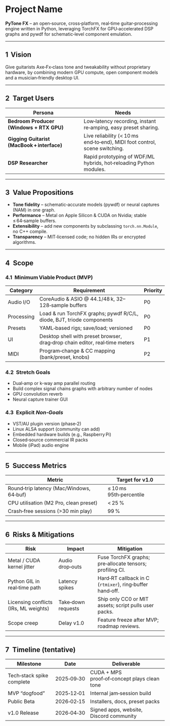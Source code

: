 # Project Name

**PyTone FX** – an open‑source, cross‑platform, real‑time guitar‑processing engine written in Python, leveraging TorchFX for GPU‑accelerated DSP graphs and pywdf for schematic‑level component emulation.

---

## 1  Vision

Give guitarists Axe‑Fx‑class tone and tweakability without proprietary hardware, by combining modern GPU compute, open component models and a musician‑friendly desktop UI.

---

## 2  Target Users

| Persona                                     | Needs                                                                      |
| ------------------------------------------- | -------------------------------------------------------------------------- |
| **Bedroom Producer (Windows + RTX GPU)**    | Low‑latency recording, instant re‑amping, easy preset sharing.             |
| **Gigging Guitarist (MacBook + interface)** | Live reliability (< 10 ms end‑to‑end), MIDI foot control, scene switching. |
| **DSP Researcher**                          | Rapid prototyping of WDF/ML hybrids, hot‑reloading Python modules.         |

---

## 3  Value Propositions

* **Tone fidelity** – schematic‑accurate models (pywdf) or neural captures (NAM) in one graph.
* **Performance** – Metal on Apple Silicon & CUDA on Nvidia; stable ≤ 64‑sample buffers.
* **Extensibility** – add new components by subclassing `torch.nn.Module`, no C++ compile.
* **Transparency** – MIT‑licensed code; no hidden IRs or encrypted algorithms.

---

## 4  Scope

### 4.1  Minimum Viable Product (MVP)

| Category   | Requirement                                                                 | Priority |
| ---------- | --------------------------------------------------------------------------- | -------- |
| Audio I/O  | CoreAudio & ASIO @ 44.1/48 k, 32–128‑sample buffers                         | P0       |
| Processing | Load & run TorchFX graphs; pywdf R/C/L, diode, BJT, triode components       | P0       |
| Presets    | YAML‑based rigs; save/load; versioned                                       | P0       |
| UI         | Desktop shell with preset browser, drag‑drop chain editor, real‑time meters | P1       |
| MIDI       | Program‑change & CC mapping (bank/preset, knobs)                            | P2       |

### 4.2  Stretch Goals

* Dual‑amp or k-way amp parallel routing
* Build complex signal chains graphs with arbitrary number of nodes
* GPU convolution reverb
* Neural capture trainer GUI

### 4.3  Explicit *Non‑Goals*

* VST/AU plugin version (phase‑2)
* Linux ALSA support (community can add)
* Embedded hardware builds (e.g., Raspberry Pi)
* Closed‑source commercial IR packs
* Mobile (iPad) audio engine

---

## 5  Success Metrics

| Metric                                   | Target for v1.0         |
| ---------------------------------------- | ----------------------- |
| Round‑trip latency (Mac/Windows, 64‑buf) | ≤ 10 ms 95th‑percentile |
| CPU utilisation (M2 Pro, clean preset)   | < 25 %                  |
| Crash‑free sessions (>30 min play)       | 99 %                    |

---

## 6  Risks & Mitigations

| Risk                                  | Impact             | Mitigation                                               |
| ------------------------------------- | ------------------ | -------------------------------------------------------- |
| Metal / CUDA kernel jitter            | Audio drop‑outs    | Fuse TorchFX graphs; pre‑allocate tensors; profiling CI. |
| Python GIL in real‑time path          | Latency spikes     | Hard‑RT callback in C (`rtmixer`), ring‑buffer hand‑off. |
| Licensing conflicts (IRs, ML weights) | Take‑down requests | Ship only CC0 or MIT assets; script pulls user packs.    |
| Scope creep                           | Delay v1.0         | Feature freeze after MVP; roadmap reviews.               |

---

## 7  Timeline (tentative)

| Milestone                 | Date       | Deliverable                                  |
| ------------------------- | ---------- | -------------------------------------------- |
| Tech‑stack spike complete | 2025‑09‑30 | CUDA + MPS proof‑of‑concept plays clean tone |
| MVP “dogfood”             | 2025‑12‑01 | Internal jam‑session build                   |
| Public Beta               | 2026‑02‑15 | Installers, docs, preset packs               |
| v1.0 Release              | 2026‑04‑30 | Signed apps, website, Discord community      |

